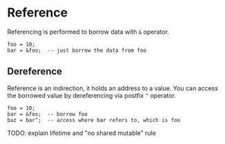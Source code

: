 # Reference

Referencing is performed to borrow data with `&` operator.

```butter
foo = 10;
bar = &foo;  -- just borrow the data from foo
```

## Dereference

Reference is an indirection, it holds an address to a value. You can access the borrowed value by dereferencing via postfix `^` operator.

```butter
foo = 10;
bar = &foo;  -- borrow foo
baz = bar^;  -- access where bar refers to, which is foo
```

TODO: explain lifetime and "no shared mutable" rule
